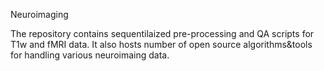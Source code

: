 Neuroimaging

The repository contains sequentilaized pre-processing and QA scripts for T1w and fMRI data. It also hosts number of open source algorithms&tools for handling various neuroimaing data. 